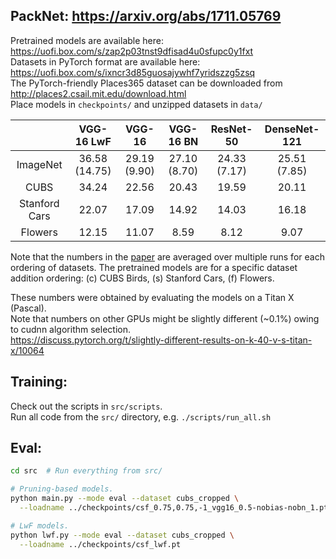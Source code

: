 ## PackNet: https://arxiv.org/abs/1711.05769

Pretrained models are available here: https://uofi.box.com/s/zap2p03tnst9dfisad4u0sfupc0y1fxt  
Datasets in PyTorch format are available here: https://uofi.box.com/s/ixncr3d85guosajywhf7yridszzg5zsq  
The PyTorch-friendly Places365 dataset can be downloaded from http://places2.csail.mit.edu/download.html  
Place models in `checkpoints/` and unzipped datasets in `data/`

|               |   VGG-16 LwF |    VGG-16    |   VGG-16 BN  |   ResNet-50  | DenseNet-121 |
|:-------------:|:------------:|:------------:|:------------:|:------------:|:------------:|
| ImageNet      | 36.58 (14.75)| 29.19 (9.90) | 27.10 (8.70) | 24.33 (7.17) | 25.51 (7.85) |
| CUBS          |        34.24 |        22.56 |        20.43 |        19.59 |        20.11 |
| Stanford Cars |        22.07 |        17.09 |        14.92 |        14.03 |        16.18 |
| Flowers       |        12.15 |        11.07 |         8.59 |         8.12 |         9.07 |

Note that the numbers in the [paper](https://arxiv.org/abs/1711.05769) are averaged over multiple runs for each ordering
of datasets. The pretrained models are for a specific dataset addition ordering: (c) CUBS Birds, (s) Stanford Cars, (f) Flowers.

These numbers were obtained by evaluating the models on a Titan X (Pascal).  
Note that numbers on other GPUs might be slightly different (~0.1%) owing to cudnn algorithm selection.  
https://discuss.pytorch.org/t/slightly-different-results-on-k-40-v-s-titan-x/10064

## Training:
Check out the scripts in `src/scripts`.  
Run all code from the `src/` directory, e.g. `./scripts/run_all.sh`

## Eval:
```bash
cd src  # Run everything from src/

# Pruning-based models.
python main.py --mode eval --dataset cubs_cropped \
  --loadname ../checkpoints/csf_0.75,0.75,-1_vgg16_0.5-nobias-nobn_1.pt

# LwF models.
python lwf.py --mode eval --dataset cubs_cropped \
  --loadname ../checkpoints/csf_lwf.pt
```
